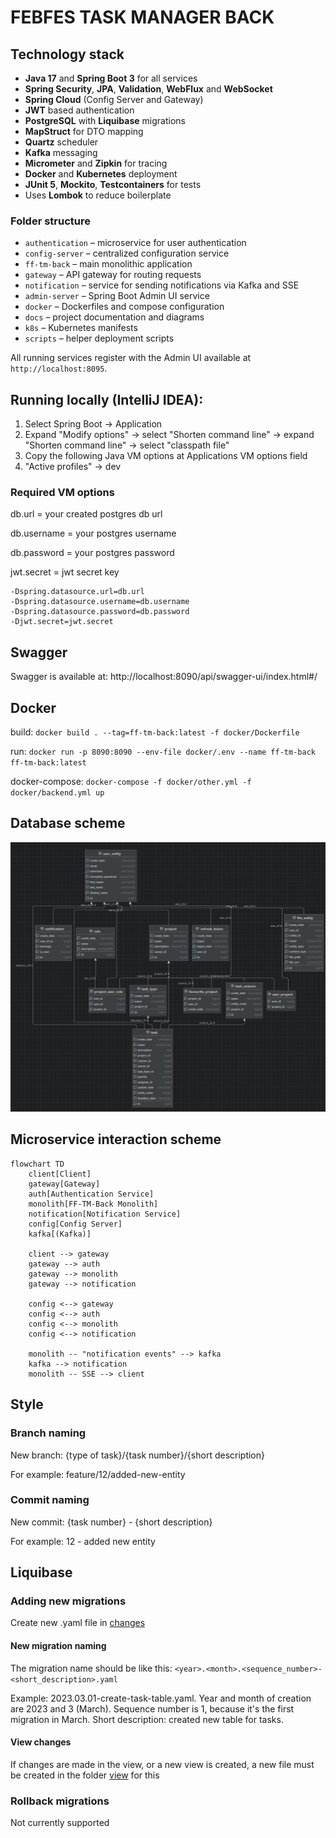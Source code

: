 # FEBFES TASK MANAGER BACK

## Technology stack

- **Java 17** and **Spring Boot 3** for all services
- **Spring Security**, **JPA**, **Validation**, **WebFlux** and **WebSocket**
- **Spring Cloud** (Config Server and Gateway)
- **JWT** based authentication
- **PostgreSQL** with **Liquibase** migrations
- **MapStruct** for DTO mapping
- **Quartz** scheduler
- **Kafka** messaging
- **Micrometer** and **Zipkin** for tracing
- **Docker** and **Kubernetes** deployment
- **JUnit 5**, **Mockito**, **Testcontainers** for tests
- Uses **Lombok** to reduce boilerplate

### Folder structure

- `authentication` – microservice for user authentication
- `config-server` – centralized configuration service
- `ff-tm-back` – main monolithic application
- `gateway` – API gateway for routing requests
- `notification` – service for sending notifications via Kafka and SSE
- `admin-server` – Spring Boot Admin UI service
- `docker` – Dockerfiles and compose configuration
- `docs` – project documentation and diagrams
- `k8s` – Kubernetes manifests
- `scripts` – helper deployment scripts

All running services register with the Admin UI available at
`http://localhost:8095`.

## Running locally (IntelliJ IDEA):

1. Select Spring Boot -> Application
2. Expand "Modify options" -> select "Shorten command line"  -> expand "Shorten command line" -> select "classpath file"
3. Copy the following Java VM options at Applications VM options field
4. "Active profiles" -> dev

### Required VM options

db.url = your created postgres db url

db.username = your postgres username

db.password = your postgres password

jwt.secret = jwt secret key

```
-Dspring.datasource.url=db.url
-Dspring.datasource.username=db.username
-Dspring.datasource.password=db.password
-Djwt.secret=jwt.secret
```

## Swagger

Swagger is available at: http://localhost:8090/api/swagger-ui/index.html#/

## Docker

build: `docker build . --tag=ff-tm-back:latest -f docker/Dockerfile`

run: `docker run -p 8090:8090 --env-file docker/.env --name ff-tm-back ff-tm-back:latest`

docker-compose: `docker-compose -f docker/other.yml -f docker/backend.yml up`

## Database scheme

![Scheme](docs/db_scheme.png)

## Microservice interaction scheme

```mermaid
flowchart TD
    client[Client]
    gateway[Gateway]
    auth[Authentication Service]
    monolith[FF-TM-Back Monolith]
    notification[Notification Service]
    config[Config Server]
    kafka[(Kafka)]

    client --> gateway
    gateway --> auth
    gateway --> monolith
    gateway --> notification

    config <--> gateway
    config <--> auth
    config <--> monolith
    config <--> notification

    monolith -- "notification events" --> kafka
    kafka --> notification
    monolith -- SSE --> client
```

## Style

### Branch naming

New branch: {type of task}/{task number}/{short description}

For example: feature/12/added-new-entity

### Commit naming

New commit: {task number} - {short description}

For example: 12 - added new entity

## Liquibase

### Adding new migrations

Create new .yaml file in [changes](src%2Fmain%2Fresources%2Fdb%2Fchangelog%2Fchanges)

#### New migration naming

The migration name should be like this: `<year>.<month>.<sequence_number>-<short_description>.yaml`

Example: 2023.03.01-create-task-table.yaml. Year and month of
creation are 2023 and 3 (March). Sequence number is 1, because
it's the first migration in March. Short description: created
new table for tasks.

#### View changes

If changes are made in the view, or a new view is created, a
new file must be created in the folder [view](src%2Fmain%2Fresources%2Fdb%2Fchangelog%2Fview) for this

### Rollback migrations

Not currently supported
